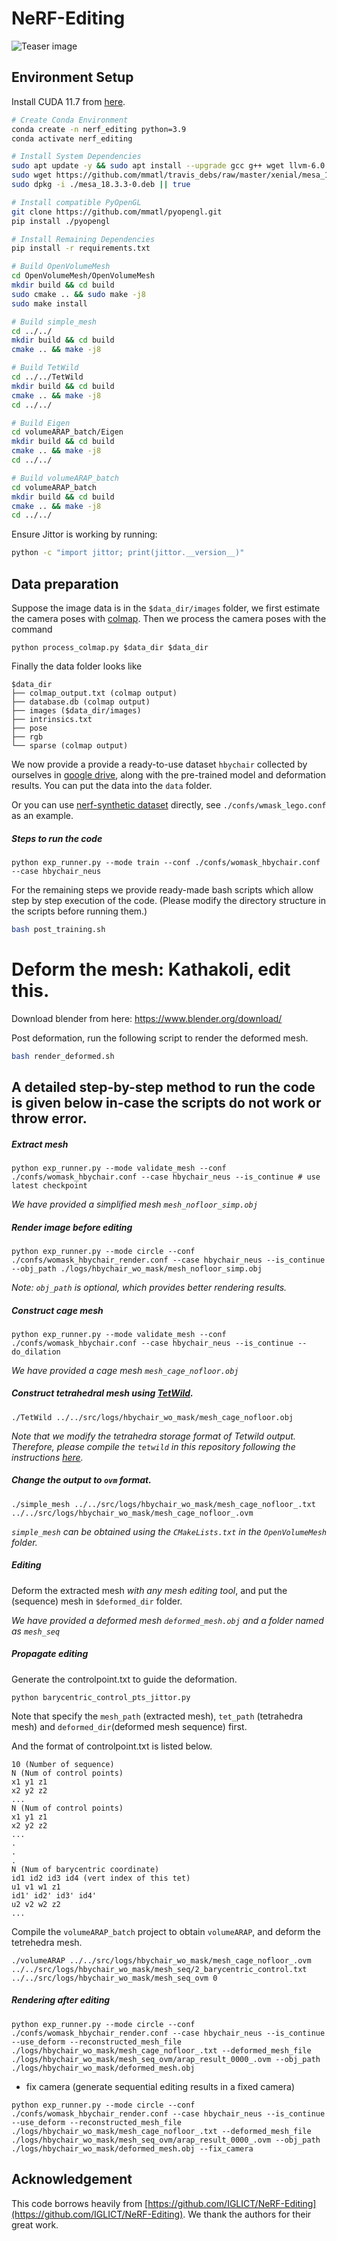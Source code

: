 # NeRF-Editing

![Teaser image](./img/teaser.gif)

## Environment Setup

Install CUDA 11.7 from [here](https://developer.nvidia.com/cuda-11-7-1-download-archive).

```bash
# Create Conda Environment
conda create -n nerf_editing python=3.9
conda activate nerf_editing

# Install System Dependencies
sudo apt update -y && sudo apt install --upgrade gcc g++ wget llvm-6.0 freeglut3 freeglut3-dev  libxi-dev libxmu-dev ffmpeg -y
sudo wget https://github.com/mmatl/travis_debs/raw/master/xenial/mesa_18.3.3-0.deb
sudo dpkg -i ./mesa_18.3.3-0.deb || true

# Install compatible PyOpenGL
git clone https://github.com/mmatl/pyopengl.git
pip install ./pyopengl

# Install Remaining Dependencies
pip install -r requirements.txt

# Build OpenVolumeMesh
cd OpenVolumeMesh/OpenVolumeMesh
mkdir build && cd build
sudo cmake .. && sudo make -j8
sudo make install

# Build simple_mesh
cd ../../
mkdir build && cd build
cmake .. && make -j8

# Build TetWild
cd ../../TetWild
mkdir build && cd build
cmake .. && make -j8
cd ../../

# Build Eigen
cd volumeARAP_batch/Eigen
mkdir build && cd build
cmake .. && make -j8
cd ../../

# Build volumeARAP_batch
cd volumeARAP_batch
mkdir build && cd build
cmake .. && make -j8
cd ../../
```

Ensure Jittor is working by running:
```bash
python -c "import jittor; print(jittor.__version__)"
```


## Data preparation

Suppose the image data is in the `$data_dir/images` folder, we first estimate the camera poses with [colmap](https://github.com/colmap/colmap). Then we process the camera poses with the command 
```
python process_colmap.py $data_dir $data_dir
```
Finally the data folder looks like
```
$data_dir
├── colmap_output.txt (colmap output)
├── database.db (colmap output)
├── images ($data_dir/images)
├── intrinsics.txt
├── pose
├── rgb
└── sparse (colmap output)
```

We now provide a provide a ready-to-use dataset `hbychair` collected by ourselves in [google drive](https://drive.google.com/drive/folders/1OdHHNxMk9t9cDTZHlMHLSb11tf9LYHtG?usp=sharing), along with the pre-trained model and deformation results. You can put the data into the `data` folder.

Or you can use [nerf-synthetic dataset](https://drive.google.com/drive/folders/128yBriW1IG_3NJ5Rp7APSTZsJqdJdfc1) directly, see `./confs/wmask_lego.conf` as an example.

##### Steps to run the code
```
python exp_runner.py --mode train --conf ./confs/womask_hbychair.conf --case hbychair_neus
```

For the remaining steps we provide ready-made bash scripts which allow step by step execution of the code. (Please modify the directory structure in the scripts before running them.)

```bash
bash post_training.sh
```

# Deform the mesh: Kathakoli, edit this. 
Download blender from here: https://www.blender.org/download/


Post deformation, run the following script to render the deformed mesh.
```bash
bash render_deformed.sh
```


## A detailed step-by-step method to run the code is given below in-case the scripts do not work or throw error.
##### Extract mesh
 ```
python exp_runner.py --mode validate_mesh --conf ./confs/womask_hbychair.conf --case hbychair_neus --is_continue # use latest checkpoint
 ```
 *We have provided a simplified mesh `mesh_nofloor_simp.obj`*

##### Render image before editing
```
python exp_runner.py --mode circle --conf ./confs/womask_hbychair_render.conf --case hbychair_neus --is_continue  --obj_path ./logs/hbychair_wo_mask/mesh_nofloor_simp.obj
```

*Note: `obj_path` is optional, which provides better rendering results.*

##### Construct cage mesh
 ```
python exp_runner.py --mode validate_mesh --conf ./confs/womask_hbychair.conf --case hbychair_neus --is_continue --do_dilation
 ```
 *We have provided a cage mesh `mesh_cage_nofloor.obj`*

##### Construct tetrahedral mesh using [TetWild](https://github.com/Yixin-Hu/TetWild). 
```
./TetWild ../../src/logs/hbychair_wo_mask/mesh_cage_nofloor.obj
```
*Note that we modify the tetrahedra storage format of Tetwild output. Therefore, please compile the `tetwild` in this repository following the instructions [here](https://github.com/Yixin-Hu/TetWild).*

##### Change the output to `ovm` format.
```
./simple_mesh ../../src/logs/hbychair_wo_mask/mesh_cage_nofloor_.txt ../../src/logs/hbychair_wo_mask/mesh_cage_nofloor_.ovm
```
*`simple_mesh` can be obtained using the `CMakeLists.txt` in the `OpenVolumeMesh` folder.*

##### Editing
 Deform the extracted mesh *with any mesh editing tool*, and put the (sequence) mesh in `$deformed_dir` folder.
 
 *We have provided a deformed mesh `deformed_mesh.obj` and a folder named as `mesh_seq`*

##### Propagate editing
Generate the controlpoint.txt to guide the deformation.
```
python barycentric_control_pts_jittor.py
```
Note that specify the `mesh_path` (extracted mesh), `tet_path` (tetrahedra mesh) and `deformed_dir`(deformed mesh sequence) first.

And the format of controlpoint.txt is listed below.

```
10 (Number of sequence)
N (Num of control points)
x1 y1 z1
x2 y2 z2
...
N (Num of control points)
x1 y1 z1
x2 y2 z2
...
.
.
.
N (Num of barycentric coordinate)
id1 id2 id3 id4 (vert index of this tet)
u1 v1 w1 z1
id1' id2' id3' id4'
u2 v2 w2 z2
...
```
Compile the `volumeARAP_batch` project to obtain `volumeARAP`, and deform the tetrehedra mesh.
```
./volumeARAP ../../src/logs/hbychair_wo_mask/mesh_cage_nofloor_.ovm ../../src/logs/hbychair_wo_mask/mesh_seq/2_barycentric_control.txt ../../src/logs/hbychair_wo_mask/mesh_seq_ovm 0
```
##### Rendering after editing
```
python exp_runner.py --mode circle --conf ./confs/womask_hbychair_render.conf --case hbychair_neus --is_continue --use_deform --reconstructed_mesh_file ./logs/hbychair_wo_mask/mesh_cage_nofloor_.txt --deformed_mesh_file ./logs/hbychair_wo_mask/mesh_seq_ovm/arap_result_0000_.ovm --obj_path ./logs/hbychair_wo_mask/deformed_mesh.obj
```

* fix camera (generate sequential editing results in a fixed camera)
```
python exp_runner.py --mode circle --conf ./confs/womask_hbychair_render.conf --case hbychair_neus --is_continue --use_deform --reconstructed_mesh_file ./logs/hbychair_wo_mask/mesh_cage_nofloor_.txt --deformed_mesh_file ./logs/hbychair_wo_mask/mesh_seq_ovm/arap_result_0000_.ovm --obj_path ./logs/hbychair_wo_mask/deformed_mesh.obj --fix_camera
```

## Acknowledgement
This code borrows heavily from [https://github.com/IGLICT/NeRF-Editing](https://github.com/IGLICT/NeRF-Editing). We thank the authors for their great work.